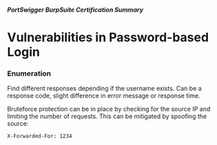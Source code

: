 ##### PortSwigger BurpSuite Certification Summary
# Vulnerabilities in Password-based Login
### Enumeration
Find different responses depending if the username exists. Can be a response code, slight difference in error message or response time. 

Bruteforce protection can be in place by checking for the source IP and limiting the number of requests. This can be mitigated by spoofing the source:
```
X-Forwarded-For: 1234
```
